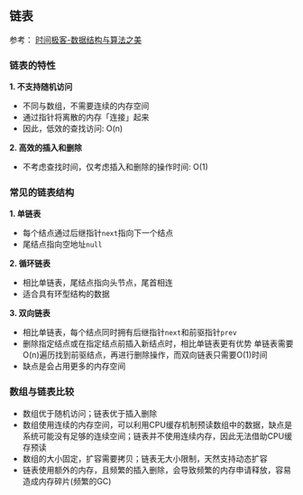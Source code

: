 ## 链表

参考：
[时间极客-数据结构与算法之美](https://time.geekbang.org/column/intro/100017301)

### 链表的特性
__1. 不支持随机访问__
- 不同与数组，不需要连续的内存空间
- 通过指针将离散的内存「连接」起来
- 因此，低效的查找访问: O(n)

__2. 高效的插入和删除__
- 不考虑查找时间，仅考虑插入和删除的操作时间: O(1)

### 常见的链表结构
__1. 单链表__
- 每个结点通过后继指针`next`指向下一个结点
- 尾结点指向空地址`null`

__2. 循环链表__
- 相比单链表，尾结点指向头节点，尾首相连
- 适合具有环型结构的数据

__3. 双向链表__
- 相比单链表，每个结点同时拥有后继指针`next`和前驱指针`prev`
- 删除指定结点或在指定结点前插入新结点时，相比单链表更有优势
  单链表需要O(n)遍历找到前驱结点，再进行删除操作，而双向链表只需要O(1)时间
- 缺点是会占用更多的内存空间

### 数组与链表比较
- 数组优于随机访问；链表优于插入删除
- 数组使用连续的内存空间，可以利用CPU缓存机制预读数组中的数据，缺点是系统可能没有足够的连续空间；链表并不使用连续内存，因此无法借助CPU缓存预读
- 数组的大小固定，扩容需要拷贝；链表无大小限制，天然支持动态扩容
- 链表使用额外的内存，且频繁的插入删除，会导致频繁的内存申请释放，容易造成内存碎片(频繁的GC)
